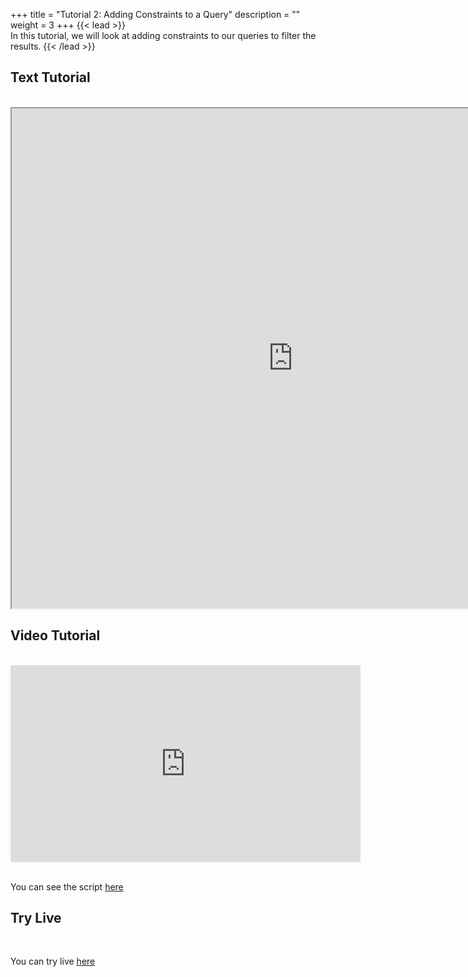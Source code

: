 +++
title = "Tutorial 2: Adding Constraints to a Query"
description = ""
weight = 3
+++
{{< lead >}}
<br/>
In this tutorial, we will look at adding constraints to our queries to filter the results.
{{< /lead >}}

## Text Tutorial
<br/>

<iframe width="900" height="800" src="https://nbviewer.jupyter.org/github/intermine/intermine-ws-python-docs/blob/master/02-tutorial.ipynb" title="Python Tutorial 02">
</iframe>


## Video Tutorial
<br/>

<iframe width="560" height="315" src="https://www.youtube.com/embed/nFyxI0fM3YI" frameborder="0" allow="accelerometer; autoplay; encrypted-media; gyroscope; picture-in-picture" allowfullscreen></iframe>
<br/>

<br/>

You can see the script <a href="/intermine-training-portal/python-scripts/video02">here</a>



## Try Live
<br/>

You can try live <a href="https://mybinder.org/v2/gh/intermine/intermine-ws-python-docs/master?filepath=02-tutorial.ipynb">here</a>

